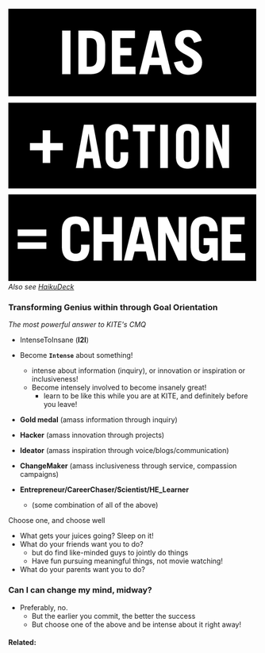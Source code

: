 ![Image](../img/ideas1.jpg)
_Also see [HaikuDeck](https://www.haikudeck.com/app/edit/WWkRpnLqqh#)_
### Transforming Genius within through Goal Orientation
_The most powerful answer to KITE's CMQ_
  - IntenseToInsane (**I2I**)
  - Become **`Intense`** about something!
    - intense about information (inquiry), or innovation or inspiration or inclusiveness!
    - Become intensely involved to become insanely great!
      - learn to be like this while you are at KITE, and definitely before you leave!
      
- __Gold medal__ (amass information through inquiry)
- __Hacker__ (amass innovation through projects) 
- __Ideator__ (amass inspiration through voice/blogs/communication)
- __ChangeMaker__ (amass inclusiveness through service, compassion campaigns)
- __Entrepreneur/CareerChaser/Scientist/HE_Learner__ 
  - (some combination of all of the above)

Choose one, and choose well
  - What gets your juices going? Sleep on it! 
  - What do your friends want you to do?
    - but do find like-minded guys to jointly do things
    - Have fun pursuing meaningful things, not movie watching!
  - What do your parents want you to do?
  
### Can I can change my mind, midway?
  - Preferably, no. 
    - But the earlier you commit, the better the success
    - But choose one of the above and be intense about it right away! 

#### Related:
